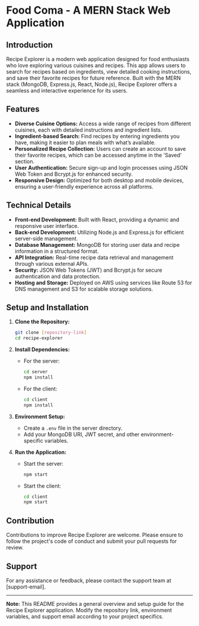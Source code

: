# Food Coma - A MERN Stack Web Application

## Introduction

Recipe Explorer is a modern web application designed for food enthusiasts who love exploring various cuisines and recipes. This app allows users to search for recipes based on ingredients, view detailed cooking instructions, and save their favorite recipes for future reference. Built with the MERN stack (MongoDB, Express.js, React, Node.js), Recipe Explorer offers a seamless and interactive experience for its users.

## Features

- **Diverse Cuisine Options:** Access a wide range of recipes from different cuisines, each with detailed instructions and ingredient lists.
- **Ingredient-based Search:** Find recipes by entering ingredients you have, making it easier to plan meals with what’s available.
- **Personalized Recipe Collection:** Users can create an account to save their favorite recipes, which can be accessed anytime in the 'Saved' section.
- **User Authentication:** Secure sign-up and login processes using JSON Web Token and Bcrypt.js for enhanced security.
- **Responsive Design:** Optimized for both desktop and mobile devices, ensuring a user-friendly experience across all platforms.

## Technical Details

- **Front-end Development:** Built with React, providing a dynamic and responsive user interface.
- **Back-end Development:** Utilizing Node.js and Express.js for efficient server-side management.
- **Database Management:** MongoDB for storing user data and recipe information in a structured format.
- **API Integration:** Real-time recipe data retrieval and management through various external APIs.
- **Security:** JSON Web Tokens (JWT) and Bcrypt.js for secure authentication and data protection.
- **Hosting and Storage:** Deployed on AWS using services like Route 53 for DNS management and S3 for scalable storage solutions.

## Setup and Installation

1. **Clone the Repository:**
   ```bash
   git clone [repository-link]
   cd recipe-explorer
   ```

2. **Install Dependencies:**
   - For the server:
     ```bash
     cd server
     npm install
     ```
   - For the client:
     ```bash
     cd client
     npm install
     ```

3. **Environment Setup:**
   - Create a `.env` file in the server directory.
   - Add your MongoDB URI, JWT secret, and other environment-specific variables.

4. **Run the Application:**
   - Start the server:
     ```bash
     npm start
     ```
   - Start the client:
     ```bash
     cd client
     npm start
     ```

## Contribution

Contributions to improve Recipe Explorer are welcome. Please ensure to follow the project's code of conduct and submit your pull requests for review.

## Support

For any assistance or feedback, please contact the support team at [support-email].

---

**Note:** This README provides a general overview and setup guide for the Recipe Explorer application. Modify the repository link, environment variables, and support email according to your project specifics.
